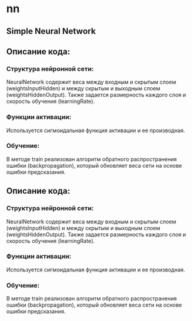 # nn
## Simple Neural Network 

## Описание кода:
### Структура нейронной сети:
   NeuralNetwork содержит веса между входным и скрытым слоем (weightsInputHidden) и между скрытым и выходным слоем (weightsHiddenOutput).
   Также задается размерность каждого слоя и скорость обучения (learningRate).
### Функции активации:
   Используется сигмоидальная функция активации и ее производная.
### Обучение:
   В методе train реализован алгоритм обратного распространения ошибки (backpropagation), который обновляет веса сети на основе ошибки предсказания.

## Описание кода:
### Структура нейронной сети:
   NeuralNetwork содержит веса между входным и скрытым слоем (weightsInputHidden) и между скрытым и выходным слоем (weightsHiddenOutput).
   Также задается размерность каждого слоя и скорость обучения (learningRate).
### Функции активации:
   Используется сигмоидальная функция активации и ее производная.
### Обучение:
   В методе train реализован алгоритм обратного распространения ошибки (backpropagation), который обновляет веса сети на основе ошибки предсказания.
